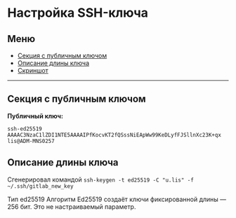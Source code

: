 # Настройка SSH-ключа

## Меню
- [Секция с публичным ключом](#секция-с-публичным-ключом)
- [Описание длины ключа](#описание-длины-ключа)
- [Скриншот](#скриншот)

---

## Секция с публичным ключом

**Публичный ключ:**
```plaintext
ssh-ed25519 AAAAC3NzaC1lZDI1NTE5AAAAIPfKocvKT2fQSssNiEApWw99KeDLyfFJSllnXc23K+qx lis@ADM-MNS0257
```
## Описание длины ключа 
Сгенерировал командой 
```ssh-keygen -t ed25519 -C "u.lis" -f ~/.ssh/gitlab_new_key```

Тип ed25519
Алгоритм Ed25519 создаёт ключи фиксированной длины — 256 бит. Это не настраиваемый параметр.
